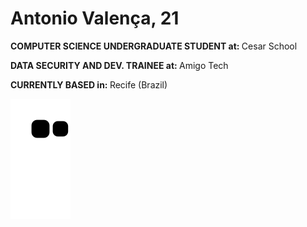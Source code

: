 <h1> Antonio Valença,  21 </h1>
<p> <strong> COMPUTER SCIENCE UNDERGRADUATE STUDENT at: </strong> Cesar School </p>
<p> <strong> DATA SECURITY AND DEV. TRAINEE at: </strong> Amigo Tech </p>
<p> <strong> CURRENTLY BASED in: </strong> Recife (Brazil) </p>

![Snake animation](https://github.com/antoniotvalenca/antoniotvalenca/blob/output/github-contribution-grid-snake.svg)
</div>
